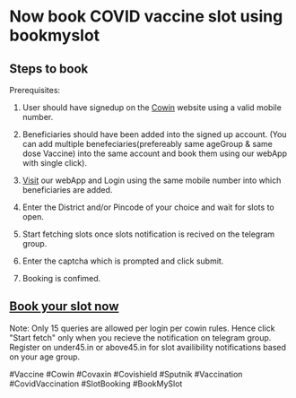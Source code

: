 # Now book COVID vaccine slot using bookmyslot

## Steps to book

Prerequisites:
1. User should have signedup on the <a href="https://selfregistration.cowin.gov.in/">Cowin</a> website using a valid mobile number.
2. Beneficiaries should have been added into the signed up account. (You can add multiple benefeciaries(prefereably same ageGroup & same dose Vaccine) into the same account and book them using our webApp with single click).

3. <a href="https://bookmyshot.netlify.app">Visit</a> our webApp and Login using the same mobile number into which beneficiaries are added.
4. Enter the District and/or Pincode of your choice and wait for slots to open.
5. Start fetching slots once slots notification is recived on the telegram group.
6. Enter the captcha which is prompted and click submit.

7. Booking is confimed.


## <a href="https://bookmyshot.netlify.app">Book your slot now</a>


Note: Only 15 queries are allowed per login per cowin rules. Hence click "Start fetch" only when you recieve the notification on telegram group.
Register on under45.in or above45.in for slot availibility notifications based on your age group.

#Vaccine #Cowin #Covaxin #Covishield #Sputnik #Vaccination #CovidVaccination #SlotBooking #BookMySlot
